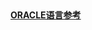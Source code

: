 ## 

[**ORACLE语言参考**](https://docs.oracle.com/en/database/oracle/oracle-database/19/sqlrf/ADD_MONTHS.html#GUID-B8C74443-DF32-4B7C-857F-28D557381543)